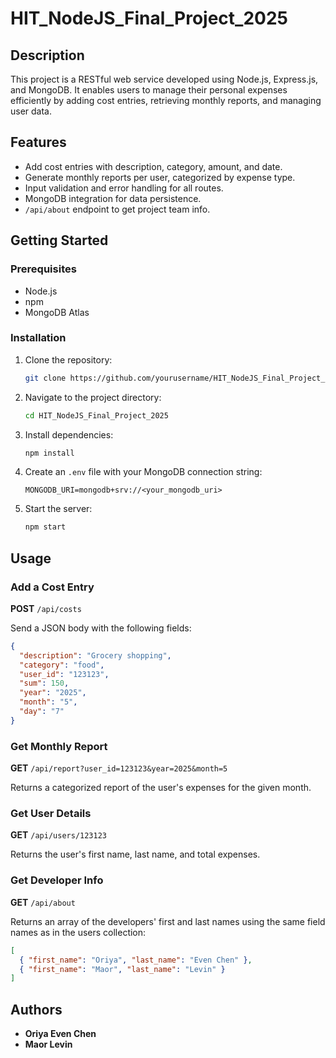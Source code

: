 # HIT_NodeJS_Final_Project_2025

## Description

This project is a RESTful web service developed using Node.js, Express.js, and MongoDB. It enables users to manage their personal expenses efficiently by adding cost entries, retrieving monthly reports, and managing user data.

## Features

- Add cost entries with description, category, amount, and date.
- Generate monthly reports per user, categorized by expense type.
- Input validation and error handling for all routes.
- MongoDB integration for data persistence.
- `/api/about` endpoint to get project team info.

## Getting Started

### Prerequisites

- Node.js
- npm
- MongoDB Atlas

### Installation

1. Clone the repository:
   ```bash
   git clone https://github.com/yourusername/HIT_NodeJS_Final_Project_2025.git
   ```
2. Navigate to the project directory:
   ```bash
   cd HIT_NodeJS_Final_Project_2025
   ```
3. Install dependencies:
   ```bash
   npm install
   ```
4. Create an `.env` file with your MongoDB connection string:
   ```
   MONGODB_URI=mongodb+srv://<your_mongodb_uri>
   ```
5. Start the server:
   ```bash
   npm start
   ```

## Usage

### Add a Cost Entry

**POST** `/api/costs`

Send a JSON body with the following fields:
```json
{
  "description": "Grocery shopping",
  "category": "food",
  "user_id": "123123",
  "sum": 150,
  "year": "2025",
  "month": "5",
  "day": "7"
}
```

### Get Monthly Report

**GET** `/api/report?user_id=123123&year=2025&month=5`

Returns a categorized report of the user's expenses for the given month.

### Get User Details

**GET** `/api/users/123123`

Returns the user's first name, last name, and total expenses.

### Get Developer Info

**GET** `/api/about`

Returns an array of the developers' first and last names using the same field names as in the users collection:
```json
[
  { "first_name": "Oriya", "last_name": "Even Chen" },
  { "first_name": "Maor", "last_name": "Levin" }
]
```

## Authors

- **Oriya Even Chen**
- **Maor Levin**
